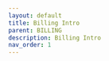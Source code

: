 ```yaml
---
layout: default
title: Billing Intro
parent: BILLING
description: Billing Intro
nav_order: 1
---
```

